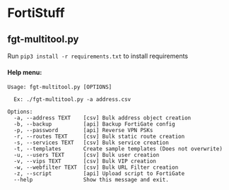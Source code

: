 # FortiStuff

## fgt-multitool.py

Run ```pip3 install -r requirements.txt``` to install requirements

#### Help menu:

```
Usage: fgt-multitool.py [OPTIONS]

  Ex: ./fgt-multitool.py -a address.csv

Options:
  -a, --address TEXT    [csv] Bulk address object creation
  -b, --backup          [api] Backup FortiGate config
  -p, --password        [api] Reverse VPN PSKs
  -r, --routes TEXT     [csv] Bulk static route creation
  -s, --services TEXT   [csv] Bulk service creation
  -t, --templates       Create sample templates (Does not overwrite)
  -u, --users TEXT      [csv] Bulk user creation
  -v, --vips TEXT       [csv] Bulk VIP creation
  -w, --webfilter TEXT  [csv] Bulk URL Filter creation
  -z, --script          [api] Upload script to FortiGate
  --help                Show this message and exit.
```
